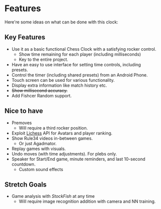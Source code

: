 # Features
Here're some ideas on what can be done with this clock:

## Key Features
* Use it as a basic functional Chess Clock with a satisfying rocker control.
  * Show time remaining for each player (including milliseconds)
  * Key to the entire project.
* Have an easy to use interface for setting time controls, including presets.
* Control the timer (including shared presets) from an Android Phone.
* Touch screen can be used for various functionality.
* Display extra information like match history etc.
* ~~Show millisecond accuracy.~~
* Add Fishcer Random support.

## Nice to have
* Premoves
  * Will require a third rocker position.
* Exploit [Lichess](wwww.lichess.org) API for Avatars and player ranking.
* Show Rule34 videos in-between games.
  * Or just Agadmator.
* Replay games with visuals.
* Undo moves (with time adjustments). For plebs only.
* Speaker for Start/End game, minute reminders, and last 10-second countdown.
  * Custom sound effects
## Stretch Goals
* Game analysis with *StockFish* at any time
  * Will require image recognition addition with camera and NN training.

